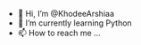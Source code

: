 - 👋 Hi, I’m @KhodeeArshiaa
- 🌱 I’m currently learning Python
- 📫 How to reach me ...



<!---
KhodeeArshiaa/KhodeeArshiaa is a ✨ special ✨ repository because its `README.md` (this file) appears on your GitHub profile.
You can click the Preview link to take a look at your changes.
--->
